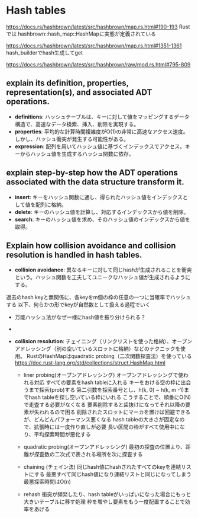 # Hash tables

https://docs.rs/hashbrown/latest/src/hashbrown/map.rs.html#190-193
Rustでは hashbrown::hash_map::HashMapに実態が定義されている

https://docs.rs/hashbrown/latest/src/hashbrown/map.rs.html#1351-1361
hash_builderでhash生成してget

https://docs.rs/hashbrown/latest/src/hashbrown/raw/mod.rs.html#795-809


## explain its definition, properties, representation(s), and associated ADT operations.
- **definitions**: ハッシュテーブルは、キーに対して値をマッピングするデータ構造で、高速なデータ検索、挿入、削除を実現する。
- **properties**: 平均的な計算時間複雑度がO(1)の非常に高速なアクセス速度。しかし、ハッシュ衝突が発生する可能性がある。
- **expression**: 配列を用いてハッシュ値に基づくインデックスでアクセス。キーからハッシュ値を生成するハッシュ関数に依存。

## explain step-by-step how the ADT operations associated with the data structure transform it.
- **insert**: キーをハッシュ関数に通し、得られたハッシュ値をインデックスとして値を配列に格納。
- **delete**: キーのハッシュ値を計算し、対応するインデックスから値を削除。
- **search**: キーのハッシュ値を求め、そのハッシュ値のインデックスから値を取得。

## Explain how collision avoidance and collision resolution is handled in hash tables.
- **collision avoidance**: 異なるキーに対して同じhashが生成されることを衝突という。ハッシュ関数を工夫してユニークなハッシュ値が生成されるようにする。

過去のhash keyと無関係に、各keyをm個の枠の任意の一つに当確率でハッシュする
以下、何らかの形でkeyが自然数として扱える過程でいく

  - 万能ハッシュ法がなぜ一様にhash値を振り分けられる？
  -







- **collision resolution**: チェイニング（リンクリストを使った格納）、オープンアドレッシング（別の空いているスロットに格納）などのテクニックを使用。
RustのHashMapはquadratic probing（二次関数探査法）を使っている
https://doc.rust-lang.org/std/collections/struct.HashMap.html

    - liner probing(オープンアドレッシング)
      オープンアドレッシングで使われる対応
      すべての要素をhash tableに入れる
      キーをおける空の枠に出会うまで探索(prob)する
      第二引数を探索番号とし、h(k, 0) ~ h(k, m -1)までhash tableを探し空いている枠にいれる
      こうすることで、順番にO(N)で走査する必要がなくなる
      要素削除すると歯抜けになってそれ以降の要素が失われるので困る
      削除されたスロットにマーカを置けば回避できるが、どんどんパフォーマンス悪くなる
      hash tableの大きさが固定なので、拡張時には一度作り直しが必要
      長い区間の枠がすべて使用中になり、平均探索時間が悪化する

    - quadratic probing(オープンアドレッシング)
      最初の探査の位置より、距離が探査数の二次式で表される場所を次に探査する

    - chaining (チェイン法)
      同じhash値にhashされたすべてのkeyを連結リストにする
      最悪すべて同じhash値になり連結リストと同じになってしまう
      最悪探索時間はO(n)

    - rehash
      衝突が頻発したり、hash tableがいっぱいになった場合にもっと大きいテーブルに移す処理
      枠を増やし要素をもう一度配置することで効率をあげる
